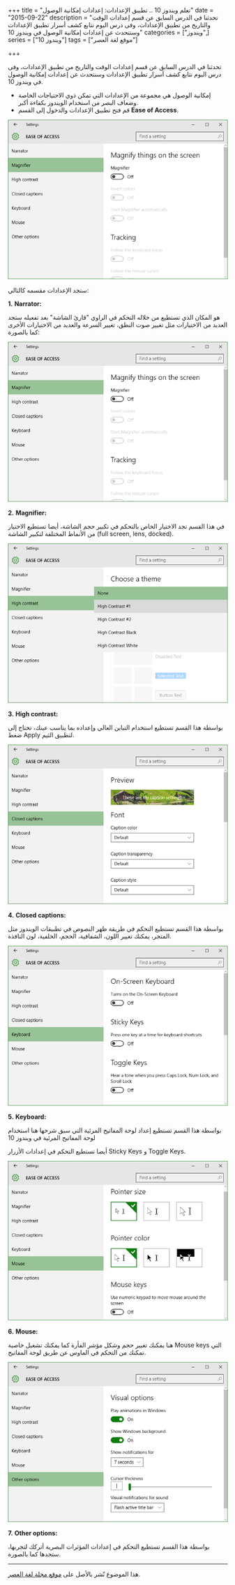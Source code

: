 +++
title = "تعلم ويندوز 10 .. تطبيق الإعدادات: إعدادات إمكانية الوصول"
date = "2015-09-22"
description = "تحدثنا في الدرس السابق عن قسم إعدادات الوقت والتاريخ من تطبيق الإعدادات، وفى درس اليوم نتابع كشف أسرار تطبيق الإعدادات وسنتحدث عن إعدادات إمكانية الوصول في ويندوز 10"
categories = ["ويندوز",]
series = ["ويندوز 10"]
tags = ["موقع لغة العصر"]

+++

تحدثنا في الدرس السابق عن قسم إعدادات الوقت والتاريخ من تطبيق الإعدادات، وفى درس اليوم نتابع كشف أسرار تطبيق الإعدادات وسنتحدث عن إعدادات إمكانية الوصول في ويندوز 10.



- إمكانية الوصول هي مجموعة من الإعدادات التي تمكن ذوي الاحتياجات الخاصة وضعاف البصر من استخدام الويندوز بكفاءة أكبر.
- قم فتح تطبيق الإعدادات والدخول إلى القسم **Ease of Access**.

![1](thumbnail-2015-635785342781629133-162.png)

ستجد الإعدادات مقسمه كالتالي:

**1.** **Narrator:**

 هو المكان الذي تستطيع من خلاله التحكم في الراوي "قارئ الشاشة" بعد تفعيله ستجد العديد من الاختيارات مثل تغيير صوت النطق، تغيير السرعة والعديد من الاختيارات الأخرى كما بالصورة:

![2](images/2015-635785342893659666-365.png)


**2.** **Magnifier:**

في هذا القسم تجد الاختيار الخاص بالتحكم في تكبير حجم الشاشة، أيضا تستطيع الاختيار من الأنماط المختلفة لتكبير الشاشة (full screen, lens, docked).

![3](images/2015-635785343058658610-865.png)


**3.** **High contrast:**

بواسطة هذا القسم تستطيع استخدام التباين العالي وإعداده بما يناسب عينك، تحتاج إلى ضغط Apply لتطبيق الثيم.

![4](images/2015-635785343238501209-850.png)


**4.** **Closed captions:**

بواسطة هذا القسم تستطيع التحكم في طريقة ظهر النصوص في تطبيقات الويندوز مثل المتجر، يمكنك تغيير اللون، الشفافية، الحجم، الخلفية، لون النافذة.

![5](images/2015-635785343401312667-131.png)


**5.** **Keyboard:**

بواسطة هذا القسم تستطيع إعداد لوحة المفاتيح المرئية التي سبق شرحها هنا استخدام لوحة المفاتيح المرئية في ويندوز 10

أيضا تستطيع التحكم في إعدادات الأزرار Sticky Keys و Toggle Keys.

![6](images/2015-635785343531468084-146.png)


**6.** **Mouse:**

هنا يمكنك تغيير حجم وشكل مؤشر الفأرة كما يمكنك تشغيل خاصية Mouse keys التي تمكنك من التحكم في الماوس عن طريق لوحة المفاتيح.

![7](images/2015-635785343651154818-115.png)

**7.** **Other options:**

بواسطة هذا القسم تستطيع التحكم في إعدادات المؤثرات البصرية أتركك لتجربها، ستجدها كما بالصورة.

---
هذا الموضوع نٌشر باﻷصل على [موقع مجلة لغة العصر](http://aitmag.ahram.org.eg/News/28490/%D8%AF%D8%B1%D9%88%D8%B3/%D8%B4%D8%B1%D8%AD-%D9%88%D8%AA%D8%B9%D9%84%D9%8A%D9%85/%D8%AA%D8%B9%D9%84%D9%85-%D9%88%D9%8A%D9%86%D8%AF%D9%88%D8%B2---%D8%AA%D8%B7%D8%A8%D9%8A%D9%82-%D8%A7%D9%84%D8%A5%D8%B9%D8%AF%D8%A7%D8%AF%D8%A7%D8%AA-%D8%A5%D8%B9%D8%AF%D8%A7%D8%AF%D8%A7%D8%AA-%D8%A5%D9%85%D9%83%D8%A7%D9%86%D9%8A%D8%A9-%D8%A7%D9%84%D9%88%D8%B5.aspx).